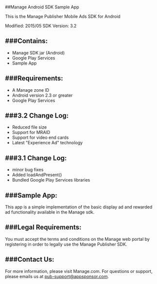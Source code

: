 ##Manage Android SDK Sample App

This is the Manage Publisher Mobile Ads SDK for Android

Modified: 2015/05
SDK Version: 3.2

###Contains:
----------------------------------
* Manage SDK jar (Android)
* Google Play Services
* Sample App

###Requirements:
----------------------------------
* A Manage zone ID
* Android version 2.3 or greater
* Google Play Services

###3.2 Change Log:
----------------------------------
* Reduced file size
* Support for MRAID
* Support for video end cards
* Latest "Experience Ad" technology

###3.1 Change Log:
----------------------------------
* minor bug fixes
* Added loadAndPresent()
* Bundled Google Play Services libraries


###Sample App:
----------------------------------
This app is a simple implementation of the basic display ad and rewarded ad functionality available in the
Manage sdk.


###Legal Requirements:
----------------------------------
You must accept the terms and conditions on the Manage web portal by registering in order to legally use the
Manage Publisher SDK.

###Contact Us:
----------------------------------
For more information, please visit Manage.com.  For questions or support, please emails us at
[pub-support@appsponsor.com](mailto:pub-support@appsponsor.com).
